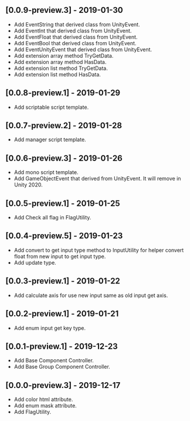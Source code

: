 ## [0.0.9-preview.3] - 2019-01-30
- Add EventString that derived class from UnityEvent<string>.
- Add EventInt that derived class from UnityEvent<int>.
- Add EventFloat that derived class from UnityEvent<float>.
- Add EventBool that derived class from UnityEvent<bool>.
- Add EventUnityEvent that derived class from UnityEvent<UnityEvent>.
- Add extension array method TryGetData.
- Add extension array method HasData.
- Add extension list method TryGetData.
- Add extension list method HasData.

## [0.0.8-preview.1] - 2019-01-29
- Add scriptable script template.

## [0.0.7-preview.2] - 2019-01-28
- Add manager script template.

## [0.0.6-preview.3] - 2019-01-26
- Add mono script template.
- Add GameObjectEvent that derived from UnityEvent<GameObject>. It will remove in Unity 2020.

## [0.0.5-preview.1] - 2019-01-25
- Add Check all flag in FlagUtility.

## [0.0.4-preview.5] - 2019-01-23
- Add convert to get input type method to InputUtility for helper convert float from new input to get input type.
- Add update type.

## [0.0.3-preview.1] - 2019-01-22
- Add calculate axis for use new input same as old input get axis.

## [0.0.2-preview.1] - 2019-01-21
- Add enum input get key type.

## [0.0.1-preview.1] - 2019-12-23
- Add Base Component Controller.
- Add Base Group Component Controller.

## [0.0.0-preview.3] - 2019-12-17
- Add color html attribute.
- Add enum mask attribute.
- Add FlagUtility.